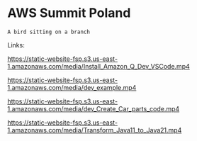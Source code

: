 # AWS Summit Poland

```
A bird sitting on a branch
```

Links:

https://static-website-fsp.s3.us-east-1.amazonaws.com/media/Install_Amazon_Q_Dev_VSCode.mp4

https://static-website-fsp.s3.us-east-1.amazonaws.com/media/dev_example.mp4

https://static-website-fsp.s3.us-east-1.amazonaws.com/media/dev_Create_Car_parts_code.mp4

https://static-website-fsp.s3.us-east-1.amazonaws.com/media/Transform_Java11_to_Java21.mp4

